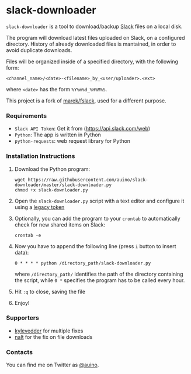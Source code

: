 # slack-downloader

`slack-downloader` is a tool to download/backup [Slack](https://slack.com) files on a local disk.

The program will download latest files uploaded on Slack, on a configured directory.
History of already downloaded files is mantained, in order to avoid duplicate downloads.

Files will be organized inside of a specified directory, with the following form:

```
<channel_name>/<date>-<filename>_by_<user/uploader>.<ext>
```

where `<date>` has the form `%Y%m%d_%H%M%S`.

This project is a fork of [marek/fslack](https://github.com/marek/fslack), used for a different purpose.

### Requirements

* `Slack API Token`: Get it from (https://api.slack.com/web)
* `Python`: The app is written in Python
* `python-requests`: web request library for Python

### Installation Instructions

1. Download the Python program:

   ```
   wget https://raw.githubusercontent.com/auino/slack-downloader/master/slack-downloader.py
   chmod +x slack-downloader.py
   ```

2. Open the `slack-downloader.py` script with a text editor and configure it using a [legacy token](https://api.slack.com/custom-integrations/legacy-tokens)
3. Optionally, you can add the program to your `crontab` to automatically check for new shared items on Slack:

   ```
   crontab -e
   ```

4. Now you have to append the following line (press `i` button to insert data):

   ```
   0 * * * * python /directory_path/slack-downloader.py
   ```

   where `/directory_path/` identifies the path of the directory containing the script, while `0 *` specifies the program has to be called every hour.
5. Hit `:q` to close, saving the file
6. Enjoy!

### Supporters ###

 * [kylevedder](https://github.com/kylevedder) for multiple fixes
 * [nalt](https://github.com/nalt) for the fix on file downloads

### Contacts ###

You can find me on Twitter as [@auino](https://twitter.com/auino).
